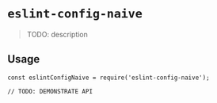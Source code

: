 # `eslint-config-naive`

> TODO: description

## Usage

```
const eslintConfigNaive = require('eslint-config-naive');

// TODO: DEMONSTRATE API
```
